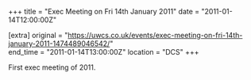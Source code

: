 +++
title = "Exec Meeting on Fri 14th January 2011"
date = "2011-01-14T12:00:00Z"

[extra]
original = "https://uwcs.co.uk/events/exec-meeting-on-fri-14th-january-2011-1474489046542/"    
end_time = "2011-01-14T13:00:00Z"
location = "DCS"
+++

First exec meeting of 2011.

